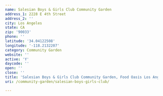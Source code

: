 ```yaml
---
name: Salesian Boys & Girls Club Community Garden
address_1: 2228 E 4th Street
address_2: ''
city: Los Angeles
state: CA
zip: '90033'
phone: ''
latitude: '34.04122508'
longitude: '-118.2132207'
category: Community Garden
website: ''
active: 'Y'
daycode: ''
open: ''
close: ''
title: 'Salesian Boys & Girls Club Community Garden, Food Oasis Los Angeles'
uri: /community-garden/salesian-boys-girls-club/

---
```

